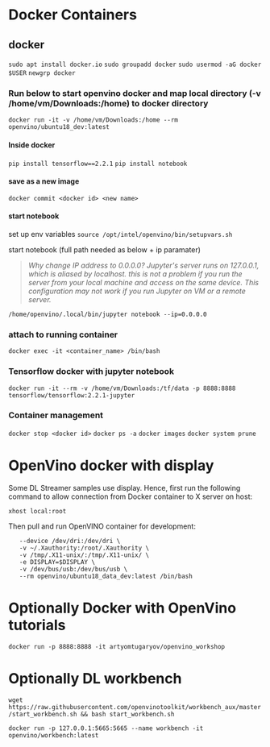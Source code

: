 # Docker Containers

## docker
`sudo apt install docker.io`
`sudo groupadd docker`
`sudo usermod -aG docker $USER`
`newgrp docker`

### Run below to start openvino docker and map local directory (-v /home/vm/Downloads:/home) to docker directory  

`docker run -it -v /home/vm/Downloads:/home --rm openvino/ubuntu18_dev:latest `  

#### Inside docker

`pip install tensorflow==2.2.1`
`pip install notebook`

#### save as a new image
`docker commit <docker id> <new name>`

#### start notebook
set up env variables
`source /opt/intel/openvino/bin/setupvars.sh`  
  
start notebook (full path needed as below + ip paramater)
>*Why change IP address to 0.0.0.0?
Jupyter's server runs on 127.0.0.1, which is aliased by localhost. this is not a problem if you run the server from your local machine and access on the same device. This configuration may not work if you run Jupyter on VM or a remote server.*  

`/home/openvino/.local/bin/jupyter notebook --ip=0.0.0.0`

### attach to running container  

`docker exec -it <container_name> /bin/bash`

### Tensorflow docker with jupyter notebook  

`docker run -it --rm -v /home/vm/Downloads:/tf/data -p 8888:8888 tensorflow/tensorflow:2.2.1-jupyter`

### Container management  

`docker stop <docker id>`
`docker ps -a`
`docker images`
`docker system prune`

# OpenVino docker with display

Some DL Streamer samples use display. Hence, first run the following command to allow connection from Docker container to X server on host:

`xhost local:root`

Then pull and run OpenVINO container for development:

```docker run -it \
   --device /dev/dri:/dev/dri \
   -v ~/.Xauthority:/root/.Xauthority \
   -v /tmp/.X11-unix/:/tmp/.X11-unix/ \
   -e DISPLAY=$DISPLAY \
   -v /dev/bus/usb:/dev/bus/usb \
   --rm openvino/ubuntu18_data_dev:latest /bin/bash
   ```
   
# Optionally Docker with OpenVino tutorials

`docker run -p 8888:8888 -it artyomtugaryov/openvino_workshop`

# Optionally DL workbench
`wget https://raw.githubusercontent.com/openvinotoolkit/workbench_aux/master/start_workbench.sh && bash start_workbench.sh`

`docker run -p 127.0.0.1:5665:5665 --name workbench -it openvino/workbench:latest`
